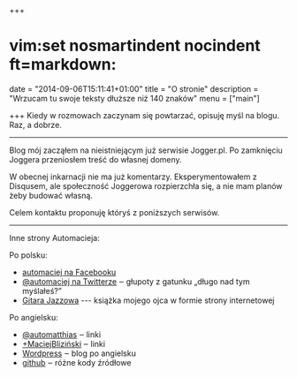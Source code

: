 +++
# vim:set nosmartindent nocindent ft=markdown:
date = "2014-09-06T15:11:41+01:00"
title = "O stronie"
description = "Wrzucam tu swoje teksty dłuższe niż 140 znaków"
menu = ["main"]

+++
Kiedy w rozmowach zaczynam się powtarzać, opisuję myśl na blogu. Raz, a dobrze.

<!--more-->

----

Blog mój zacząłem na nieistniejącym już serwisie Jogger.pl. Po zamknięciu
Joggera przeniosłem treść do własnej domeny.

W obecnej inkarnacji nie ma już komentarzy. Eksperymentowałem z Disqusem, ale
społeczność Joggerowa rozpierzchła się, a nie mam planów żeby budować własną.

Celem kontaktu proponuję któryś z poniższych serwisów.

----

Inne strony Automacieja:

Po polsku:

- [automaciej na Facebooku](http://www.facebook.com/automaciej)
- [@automaciej na Twitterze](https://twitter.com/automaciej) ‒ głupoty z gatunku
  „długo nad tym myślałeś?”
- [Gitara Jazzowa](http://blizinski.pl) --- książka mojego ojca w formie strony
  internetowej

Po angielsku:

- [@automatthias](https://twitter.com/automatthias) ‒ linki
- [+MaciejBliziński](https://plus.google.com/+MaciejBlizi%C5%84ski) ‒ linki
- [Wordpress](http://automatthias.wordpress.com/) ‒ blog po angielsku
- [github](https://github.com/automatthias) ‒ różne kody źródłowe
